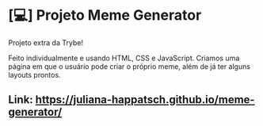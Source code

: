 # [💻] Projeto Meme Generator

Projeto extra da Trybe!

Feito individualmente e usando HTML, CSS e JavaScript. Criamos uma página em que o usuário pode criar o próprio meme, além de já ter alguns layouts prontos.

## Link: https://juliana-happatsch.github.io/meme-generator/
